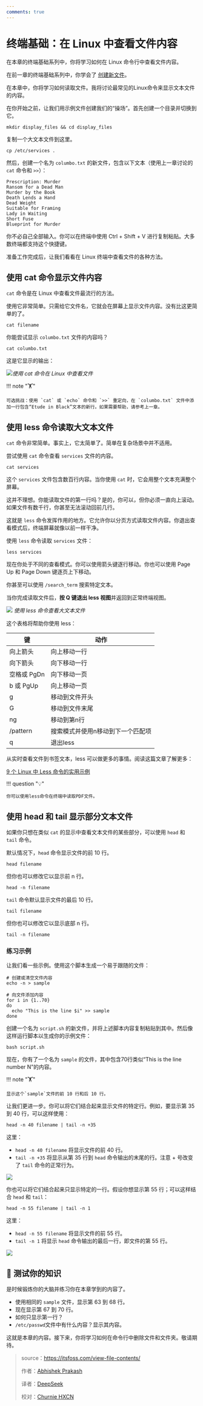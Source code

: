 ```yaml
---
comments: true
---
```


# 终端基础：在 Linux 中查看文件内容

在本章的终端基础系列中，你将学习如何在 Linux 命令行中查看文件内容。

在前一章的终端基础系列中，你学会了 [创建新文件](https://itsfoss.com/create-files/)。

在本章中，你将学习如何读取文件。我将讨论最常见的Linux命令来显示文本文件的内容。

在你开始之前，让我们用示例文件创建我们的“操场”。首先创建一个目录并切换到它。

```
mkdir display_files && cd display_files
```

复制一个大文本文件到这里。

```
cp /etc/services .
```

然后，创建一个名为 `columbo.txt` 的新文件，包含以下文本（使用上一章讨论的 `cat` 命令和 `>>`）：

```
Prescription: Murder
Ransom for a Dead Man
Murder by the Book
Death Lends a Hand
Dead Weight
Suitable for Framing
Lady in Waiting
Short Fuse
Blueprint for Murder
```

你不必自己全部输入。你可以在终端中使用 Ctrl + Shift + V 进行复制粘贴。大多数终端都支持这个快捷键。

准备工作完成后，让我们看看在 Linux 终端中查看文件的各种方法。

## 使用 cat 命令显示文件内容

`cat` 命令是在 Linux 中查看文件最流行的方法。

使用它非常简单。只需给它文件名，它就会在屏幕上显示文件内容。没有比这更简单的了。

```
cat filename
```

你能尝试显示 `columbo.txt` 文件的内容吗？

```
cat columbo.txt
```

这是它显示的输出：

![](https://cdn.jsdelivr.net/gh/SDNURoboticsAILab/ImageBed@master/img/resources/linux/chapter5-use-cat-command-to-view-files-linux.png)*使用 cat 命令在 Linux 中查看文件*

!!! note "🏋️"

    可选挑战：使用 `cat` 或 `echo` 命令和 `>>` 重定向，在 `columbo.txt` 文件中添加一行包含“Etude in Black”文本的新行。如果需要帮助，请参考上一章。

## 使用 less 命令读取大文本文件

`cat` 命令非常简单。事实上，它太简单了。简单在复杂场景中并不适用。

尝试使用 `cat` 命令查看 `services` 文件的内容。

```
cat services
```

这个 `services` 文件包含数百行内容。当你使用 `cat` 时，它会用整个文本充满整个屏幕。

这并不理想。你能读取文件的第一行吗？是的，你可以，但你必须一直向上滚动。如果文件有数千行，你甚至无法滚动回前几行。

这就是 `less` 命令发挥作用的地方。它允许你以分页方式读取文件内容。你退出查看模式后，终端屏幕就像以前一样干净。

使用 `less` 命令读取 `services` 文件：

```
less services
```

现在你处于不同的查看模式。你可以使用箭头键逐行移动。你也可以使用 Page Up 和 Page Down 键逐页上下移动。

你甚至可以使用 `/search_term` 搜索特定文本。

当你完成读取文件后，**按 Q 键退出 less 视图**并返回到正常终端视图。

![](https://cdn.jsdelivr.net/gh/SDNURoboticsAILab/ImageBed@master/img/resources/linux/chapter5-less-examples.svg)
*使用 less 命令查看大文本文件*

这个表格将帮助你使用 less：

| **键**      | **动作**                          |
| ----------- | --------------------------------- |
| 向上箭头    | 向上移动一行                      |
| 向下箭头    | 向下移动一行                      |
| 空格或 PgDn | 向下移动一页                      |
| b 或 PgUp   | 向上移动一页                      |
| g           | 移动到文件开头                    |
| G           | 移动到文件末尾                    |
| ng          | 移动到第n行                       |
| /pattern    | 搜索模式并使用n移动到下一个匹配项 |
| q           | 退出less                          |

从实时查看文件到书签文本，less 可以做更多的事情。阅读这篇文章了解更多：

[9 个 Linux 中 Less 命令的实用示例](https://cn.linux-console.net/?p=20185)

!!! question "💡"

    你可以使用less命令在终端中读取PDF文件。

## 使用 head 和 tail 显示部分文本文件

如果你只想在类似 `cat` 的显示中查看文本文件的某些部分，可以使用 `head` 和 `tail` 命令。

默认情况下，`head` 命令显示文件的前 10 行。

```
head filename
```

但你也可以修改它以显示前 n 行。

```
head -n filename
```

`tail` 命令默认显示文件的最后 10 行。

```
tail filename
```

但你也可以修改它以显示底部 n 行。

```
tail -n filename
```

### 练习示例

让我们看一些示例。使用这个脚本生成一个易于跟随的文件：

```
# 创建或清空文件内容
echo -n > sample

# 向文件添加内容
for i in {1..70}
do
  echo "This is the line $i" >> sample
done
```

创建一个名为 `script.sh` 的新文件，并将上述脚本内容复制粘贴到其中。然后像这样运行脚本以生成你的示例文件：

```
bash script.sh
```

现在，你有了一个名为 `sample` 的文件，其中包含70行类似“This is the line number N”的内容。

!!! note "🏋️"

    显示这个`sample`文件的前 10 行和后 10 行。

让我们更进一步。你可以将它们结合起来显示文件的特定行。例如，要显示第 35 到 40 行，可以这样使用：

```
head -n 40 filename | tail -n +35
```

这里：

- `head -n 40 filename` 将显示文件的前 40 行。
- `tail -n +35` 将显示从第 35 行到 `head` 命令输出的末尾的行。注意 + 号改变了 `tail` 命令的正常行为。

![](https://cdn.jsdelivr.net/gh/SDNURoboticsAILab/ImageBed@master/img/resources/linux/chapter5-show-specific-lines-linux.png)

你也可以将它们结合起来只显示特定的一行。假设你想显示第 55 行；可以这样结合 `head` 和 `tail`：

```
head -n 55 filename | tail -n 1
```

这里：

- `head -n 55 filename` 将显示文件的前 55 行。
- `tail -n 1` 将显示 `head` 命令输出的最后一行，即文件的第 55 行。

![](https://cdn.jsdelivr.net/gh/SDNURoboticsAILab/ImageBed@master/img/resources/linux/chapter5-show-particular-line-linux.png)

## 📝 测试你的知识

是时候锻炼你的大脑并练习你在本章学到的内容了。

- 使用相同的 `sample` 文件，显示第 63 到 68 行。
- 现在显示第 67 到 70 行。
- 如何只显示第一行？
- `/etc/passwd`文件中有什么内容？显示其内容。

这就是本章的内容。接下来，你将学习如何在命令行中删除文件和文件夹。敬请期待。

>source：https://itsfoss.com/view-file-contents/
>
>作者：[Abhishek Prakash](https://itsfoss.com/author/abhishek/)
>
>译者：[DeepSeek](https://chat.deepseek.com)
>
>校对：[Churnie HXCN](https://github.com/excniesNIED)
